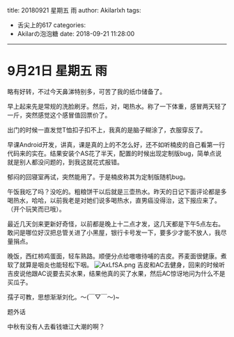 title: 20180921 星期五 雨
author: Akilarlxh
tags:
  - 舌尖上的617
categories:
  - Akilarの泡泡糖
date: 2018-09-21 11:28:00
---
# 9月21日 星期五 雨

略有好转，不过今天鼻涕特别多，可苦了我的纸巾储备了。

早上起来先是常规的洗脸刷牙。然后，对，喝热水。称了一下体重，感冒两天轻了一斤，突然感觉这个感冒值回票价了。

出门的时候一直发觉T恤扣子扣不上，我真的是脑子糊涂了，衣服穿反了。

早课Android开发，讲真，课是真的上的不怎么好，还不如听楠皮的自己看第一行代码来的实在。结果安装个AS花了半天，配置的时候出现定制版bug，简单点说就是别人都没问题的，到我这就花式报错。

郁闷的回寝室再试，突然能用了。于是楠皮称其为定制版随机bug。

午饭我吃了吗？没吃的。粗粮饼干以后就是三壶热水。昨天的日记下面评论都是多喝热水，哈哈，以前我老是对她们说多喝热水，直男癌没得治，这下报应来了。（开个玩笑而已哦）。

最近几天剑来更新好奇怪，以前都是晚上十二点才发，这几天都是下午5点左右。敢问是哪位好汉把总管关进了小黑屋，银行卡号发一下，要多少才能不放人，我尽量捐点。

晚饭，西红柿鸡蛋面，轻车熟路。顺便分点给嗷嗷待哺的吉皮。荞麦面很健康。煮软了就算是咽炎也能轻松下咽。
![AxLfSA.png](https://s2.ax1x.com/2019/04/17/AxLfSA.png)
吉皮和AC去健身，回来的时候听吉皮说他跟AC说要去买水果，结果他真的买了水果，然后AC惊讶地问为什么不是买瓜子。

孺子可教，思想渐渐刘化。～(￣▽￣～)~

题外话

中秋有没有人去看钱塘江大潮的啊？


